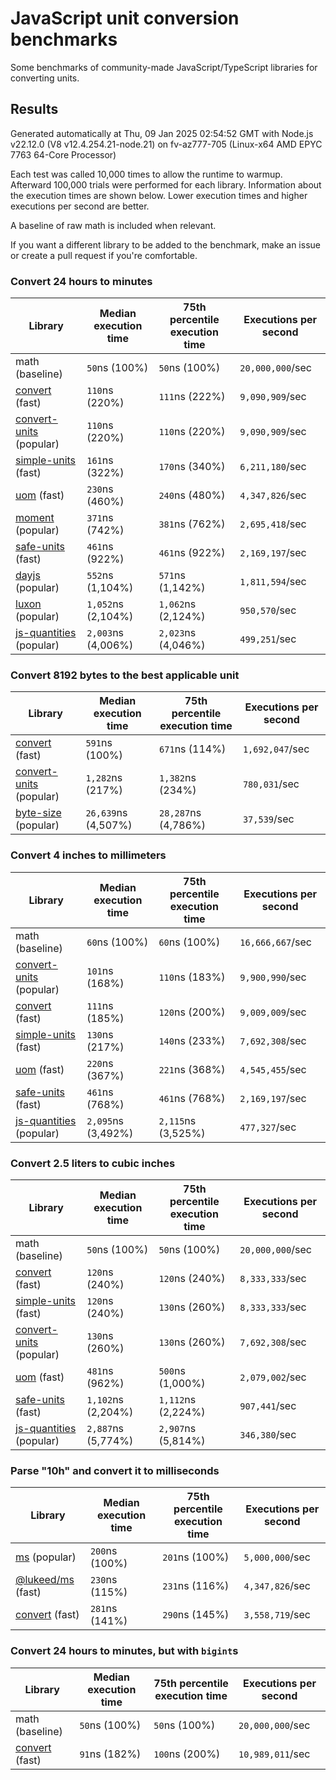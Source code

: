 # JavaScript unit conversion benchmarks

Some benchmarks of community-made JavaScript/TypeScript libraries for converting units.

## Results

<!-- beginblock(results) -->

Generated automatically at Thu, 09 Jan 2025 02:54:52 GMT with Node.js v22.12.0 (V8 v12.4.254.21-node.21) on fv-az777-705 (Linux-x64 AMD EPYC 7763 64-Core Processor)

Each test was called 10,000 times to allow the runtime to warmup.
Afterward 100,000 trials were performed for each library.
Information about the execution times are shown below.
Lower execution times and higher executions per second are better.

A baseline of raw math is included when relevant.

If you want a different library to be added to the benchmark, make an issue or create a pull request if you're comfortable.

### Convert 24 hours to minutes

| Library                                                            | Median execution time | 75th percentile execution time | Executions per second |
| ------------------------------------------------------------------ | --------------------- | ------------------------------ | --------------------- |
| math (baseline)                                                    | `50`ns (100%)         | `50`ns (100%)                  | `20,000,000`/sec      |
| [convert](https://npmjs.com/package/convert) (fast)                | `110`ns (220%)        | `111`ns (222%)                 | `9,090,909`/sec       |
| [convert-units](https://npmjs.com/package/convert-units) (popular) | `110`ns (220%)        | `110`ns (220%)                 | `9,090,909`/sec       |
| [simple-units](https://npmjs.com/package/simple-units) (fast)      | `161`ns (322%)        | `170`ns (340%)                 | `6,211,180`/sec       |
| [uom](https://npmjs.com/package/uom) (fast)                        | `230`ns (460%)        | `240`ns (480%)                 | `4,347,826`/sec       |
| [moment](https://npmjs.com/package/moment) (popular)               | `371`ns (742%)        | `381`ns (762%)                 | `2,695,418`/sec       |
| [safe-units](https://npmjs.com/package/safe-units) (fast)          | `461`ns (922%)        | `461`ns (922%)                 | `2,169,197`/sec       |
| [dayjs](https://npmjs.com/package/dayjs) (popular)                 | `552`ns (1,104%)      | `571`ns (1,142%)               | `1,811,594`/sec       |
| [luxon](https://npmjs.com/package/luxon) (popular)                 | `1,052`ns (2,104%)    | `1,062`ns (2,124%)             | `950,570`/sec         |
| [js-quantities](https://npmjs.com/package/js-quantities) (popular) | `2,003`ns (4,006%)    | `2,023`ns (4,046%)             | `499,251`/sec         |

### Convert 8192 bytes to the best applicable unit

| Library                                                            | Median execution time | 75th percentile execution time | Executions per second |
| ------------------------------------------------------------------ | --------------------- | ------------------------------ | --------------------- |
| [convert](https://npmjs.com/package/convert) (fast)                | `591`ns (100%)        | `671`ns (114%)                 | `1,692,047`/sec       |
| [convert-units](https://npmjs.com/package/convert-units) (popular) | `1,282`ns (217%)      | `1,382`ns (234%)               | `780,031`/sec         |
| [byte-size](https://npmjs.com/package/byte-size) (popular)         | `26,639`ns (4,507%)   | `28,287`ns (4,786%)            | `37,539`/sec          |

### Convert 4 inches to millimeters

| Library                                                            | Median execution time | 75th percentile execution time | Executions per second |
| ------------------------------------------------------------------ | --------------------- | ------------------------------ | --------------------- |
| math (baseline)                                                    | `60`ns (100%)         | `60`ns (100%)                  | `16,666,667`/sec      |
| [convert-units](https://npmjs.com/package/convert-units) (popular) | `101`ns (168%)        | `110`ns (183%)                 | `9,900,990`/sec       |
| [convert](https://npmjs.com/package/convert) (fast)                | `111`ns (185%)        | `120`ns (200%)                 | `9,009,009`/sec       |
| [simple-units](https://npmjs.com/package/simple-units) (fast)      | `130`ns (217%)        | `140`ns (233%)                 | `7,692,308`/sec       |
| [uom](https://npmjs.com/package/uom) (fast)                        | `220`ns (367%)        | `221`ns (368%)                 | `4,545,455`/sec       |
| [safe-units](https://npmjs.com/package/safe-units) (fast)          | `461`ns (768%)        | `461`ns (768%)                 | `2,169,197`/sec       |
| [js-quantities](https://npmjs.com/package/js-quantities) (popular) | `2,095`ns (3,492%)    | `2,115`ns (3,525%)             | `477,327`/sec         |

### Convert 2.5 liters to cubic inches

| Library                                                            | Median execution time | 75th percentile execution time | Executions per second |
| ------------------------------------------------------------------ | --------------------- | ------------------------------ | --------------------- |
| math (baseline)                                                    | `50`ns (100%)         | `50`ns (100%)                  | `20,000,000`/sec      |
| [convert](https://npmjs.com/package/convert) (fast)                | `120`ns (240%)        | `120`ns (240%)                 | `8,333,333`/sec       |
| [simple-units](https://npmjs.com/package/simple-units) (fast)      | `120`ns (240%)        | `130`ns (260%)                 | `8,333,333`/sec       |
| [convert-units](https://npmjs.com/package/convert-units) (popular) | `130`ns (260%)        | `130`ns (260%)                 | `7,692,308`/sec       |
| [uom](https://npmjs.com/package/uom) (fast)                        | `481`ns (962%)        | `500`ns (1,000%)               | `2,079,002`/sec       |
| [safe-units](https://npmjs.com/package/safe-units) (fast)          | `1,102`ns (2,204%)    | `1,112`ns (2,224%)             | `907,441`/sec         |
| [js-quantities](https://npmjs.com/package/js-quantities) (popular) | `2,887`ns (5,774%)    | `2,907`ns (5,814%)             | `346,380`/sec         |

### Parse "10h" and convert it to milliseconds

| Library                                                   | Median execution time | 75th percentile execution time | Executions per second |
| --------------------------------------------------------- | --------------------- | ------------------------------ | --------------------- |
| [ms](https://npmjs.com/package/ms) (popular)              | `200`ns (100%)        | `201`ns (100%)                 | `5,000,000`/sec       |
| [@lukeed/ms](https://npmjs.com/package/@lukeed/ms) (fast) | `230`ns (115%)        | `231`ns (116%)                 | `4,347,826`/sec       |
| [convert](https://npmjs.com/package/convert) (fast)       | `281`ns (141%)        | `290`ns (145%)                 | `3,558,719`/sec       |

### Convert 24 hours to minutes, but with `bigint`s

| Library                                             | Median execution time | 75th percentile execution time | Executions per second |
| --------------------------------------------------- | --------------------- | ------------------------------ | --------------------- |
| math (baseline)                                     | `50`ns (100%)         | `50`ns (100%)                  | `20,000,000`/sec      |
| [convert](https://npmjs.com/package/convert) (fast) | `91`ns (182%)         | `100`ns (200%)                 | `10,989,011`/sec      |

<!-- endblock(results) -->
